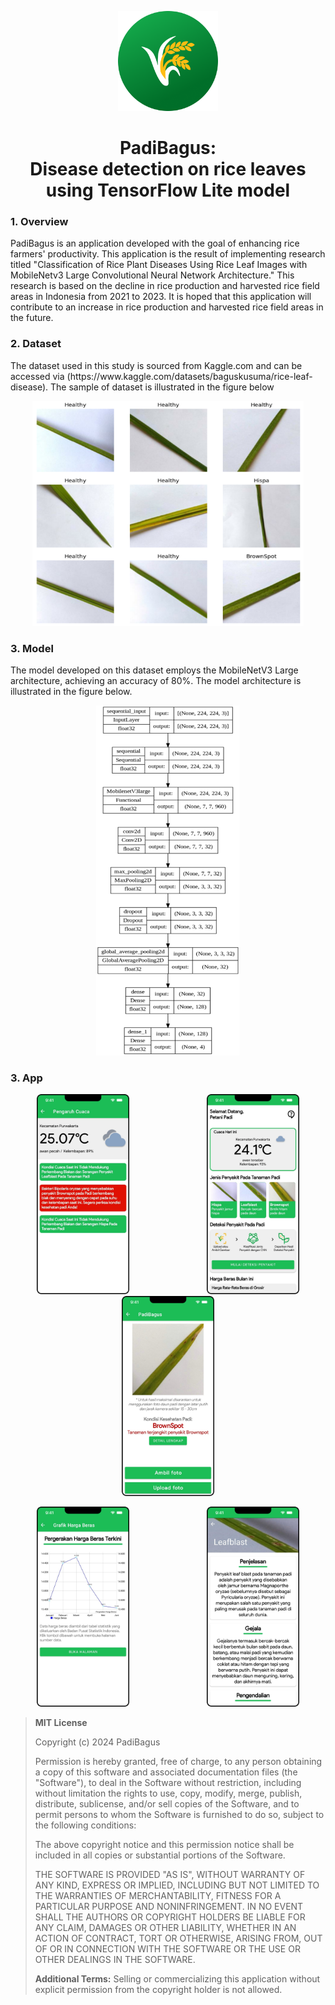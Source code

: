 
<p align="center">
  <img src="Screenshot/logo.png" alt="Deskripsi gambar" width="160" height="160">
</p>
<h1 align="center">
   PadiBagus:<br> Disease detection on rice leaves using TensorFlow Lite model 
</h1>
<h3>
   1. Overview
</h3>
PadiBagus is an application developed with the goal of enhancing rice farmers' productivity. This application is the result of implementing research titled "Classification of Rice Plant Diseases Using Rice Leaf Images with MobileNetv3 Large Convolutional Neural Network Architecture." This research is based on the decline in rice production and harvested rice field areas in Indonesia from 2021 to 2023. It is hoped that this application will contribute to an increase in rice production and harvested rice field areas in the future.

<h3>
   2. Dataset
</h3>
The dataset used in this study is sourced from Kaggle.com and can be accessed via (https://www.kaggle.com/datasets/baguskusuma/rice-leaf-disease). The sample of dataset is illustrated in the figure below
<p align="center">
  <img src="Screenshot/sampledata.png" alt="Deskripsi gambar" height="360">
</p>
<h3>
   3. Model
</h3>
The model developed on this dataset employs the MobileNetV3 Large architecture, achieving an accuracy of 80%. The model architecture is illustrated in the figure below.
<p align="center">
  <img src="Screenshot/model.png" alt="Deskripsi gambar" height="560">
</p>
<h3>
   3. App
</h3>
<div>
  <p align="center">
  <img src="Screenshot/pengaruh-cuaca-padibagus.png" alt="Logo 1" height="320" style="margin-right: 120px;">
  <img src="Screenshot/home-padibagus.png" alt="Logo 2" height="320">
  <img src="Screenshot/deteksi-padibagus.png" alt="Logo 3" height="320">
    </p>
</div>

<div>
  <p align="center">
  <img src="Screenshot/grafik-harga-padibagus.png" alt="Logo 1" height="320" style="margin-right: 120px;">
  <img src="Screenshot/penjelasan-penyakit-padibagus.png" alt="Logo 2" height="320">
    </p>
</div>

> **MIT License**
> 
> Copyright (c) 2024 PadiBagus
> 
> Permission is hereby granted, free of charge, to any person obtaining a copy of this software and associated documentation files (the "Software"), to deal in the Software without restriction, including without limitation the rights to use, copy, modify, merge, publish, distribute, sublicense, and/or sell copies of the Software, and to permit persons to whom the Software is furnished to do so, subject to the following conditions:
> 
> The above copyright notice and this permission notice shall be included in all copies or substantial portions of the Software.
> 
> THE SOFTWARE IS PROVIDED "AS IS", WITHOUT WARRANTY OF ANY KIND, EXPRESS OR IMPLIED, INCLUDING BUT NOT LIMITED TO THE WARRANTIES OF MERCHANTABILITY, FITNESS FOR A PARTICULAR PURPOSE AND NONINFRINGEMENT. IN NO EVENT SHALL THE AUTHORS OR COPYRIGHT HOLDERS BE LIABLE FOR ANY CLAIM, DAMAGES OR OTHER LIABILITY, WHETHER IN AN ACTION OF CONTRACT, TORT OR OTHERWISE, ARISING FROM, OUT OF OR IN CONNECTION WITH THE SOFTWARE OR THE USE OR OTHER DEALINGS IN THE SOFTWARE.
> 
> **Additional Terms:** Selling or commercializing this application without explicit permission from the copyright holder is not allowed.
